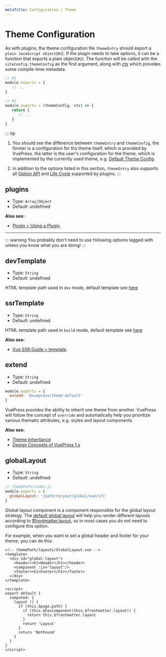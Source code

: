 ```yaml
---
metaTitle: Configuration | Theme
---
```


# Theme Configuration

As with plugins, the theme configuration file `themeEntry` should export a `plain JavaScript object`(`#1`). If the plugin needs to take options, it can be a function that exports a plain object(`#2`). The function will be called with the `siteConfig.themeConfig` as the first argument, along with [ctx](./context-api.md) which provides some compile-time metadata.

``` js
// #1
module.exports = {
   // ...
}
```

``` js
// #2
module.exports = (themeConfig, ctx) => {
   return {
      // ...
   }
}
```


::: tip
1. You should see the difference between `themeEntry` and `themeConfig`, the former is a configuration for ths theme itself, which is provided by VuePress. the latter is the user's configuration for the theme, which is implemented by the currently used theme, e.g. [Default Theme Config](./default-theme-config.md).

2. In addition to the options listed in this section, `themeEntry` also supports all [Option API](../plugin/option-api.md) and [Life Cycle](../plugin/life-cycle.md) supported by plugins.
:::

## plugins

- Type: `Array|Object`
- Default: undefined

**Also see:**

- [Plugin > Using a Plugin](../plugin/using-a-plugin.md).

---

::: warning
You probably don't need to use following options tagged with <Badge text="Danger Zone" vertical="middle"/> unless you know what you are doing!
:::

## devTemplate <Badge text="Danger Zone"/>

- Type: `String`
- Default: undefined

HTML template path used in `dev` mode, default template see [here](https://github.com/vuejs/vuepress/blob/master/packages/%40vuepress/core/lib/app/index.dev.html)

## ssrTemplate <Badge text="Danger Zone"/>

- Type: `String`
- Default: undefined

HTML template path used in `build` mode, default template see [here](https://github.com/vuejs/vuepress/blob/master/packages/%40vuepress/core/lib/app/index.ssr.html)

**Also see:**

- [Vue SSR Guide > template](https://ssr.vuejs.org/api/#template).

## extend <Badge text="Danger Zone"/>

- Type: `String`
- Default: undefined

```js
module.exports = {
  extend: '@vuepress/theme-default'
}
```

VuePress provides the ability to inherit one theme from another. VuePress will follow the concept of `override` and automatically help you prioritize various thematic attributes, e.g. styles and layout components.

**Also see:**

- [Theme Inheritance](./inheritance.md)
- [Design Concepts of VuePress 1.x](../miscellaneous/design-concepts.md)

## globalLayout <Badge text="Danger Zone"/>

- Type: `String`
- Default: undefined

```js
// themePath/index.js
module.exports = {
  globalLayout: '/path/to/your/global/vue/sfc'
}
```

Global layout component is a component responsible for the global layout strategy. The [default global layout](https://github.com/vuejs/vuepress/blob/master/packages/%40vuepress/core/lib/app/components/GlobalLayout.vue) will help you render different layouts according to [$frontmatter.layout](../guide/frontmatter.md#layout), so in most cases you do not need to configure this option.

For example, when you want to set a global header and footer for your theme, you can do this:
  
```vue
<!-- themePath/layouts/GlobalLayout.vue -->
<template>
  <div id="global-layout">
    <header><h1>Header</h1></header>
    <component :is="layout"/>
    <footer><h1>Footer</h1></footer>
  </div>
</template>

<script>
export default {
  computed: {
    layout () {
      if (this.$page.path) {
        if (this.$hasComponent(this.$frontmatter.layout)) {
          return this.$frontmatter.layout
        }
        return 'Layout'
      }
      return 'NotFound'
    }
  }
}
</script>
```
